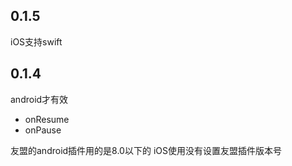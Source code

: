 ## 0.1.5

iOS支持swift


## 0.1.4

android才有效
* onResume
* onPause

友盟的android插件用的是8.0以下的
iOS使用没有设置友盟插件版本号